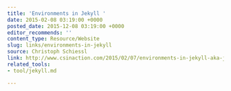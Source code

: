 ```yaml
---
title: 'Environments in Jekyll '
date: 2015-02-08 03:19:00 +0000
posted_date: 2015-12-08 03:19:00 +0000
editor_recommends: ''
content_type: Resource/Website
slug: links/environments-in-jekyll
source: Christoph Schiessl
link: http://www.csinaction.com/2015/02/07/environments-in-jekyll-aka-jekyll_env/
related_tools:
- tool/jekyll.md

---
```

